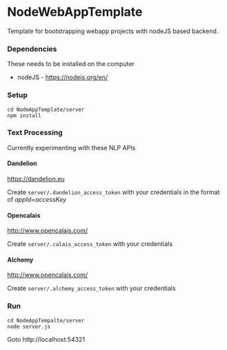# NodeWebAppTemplate
Template for bootstrapping webapp projects with nodeJS based backend.


### Dependencies
These needs to be installed on the computer
- nodeJS  - https://nodejs.org/en/


### Setup
```
cd NodeAppTemplate/server
npm install
```

### Text Processing
Currently experimenting with these NLP APIs
#### Dandelion
https://dandelion.eu

Create `server/.dandelion_access_token` with your credentials in the format of *appId*=*accessKey*

#### Opencalais
http://www.opencalais.com/

Create `server/.calais_access_token` with your credentials


#### Alchemy
http://www.opencalais.com/

Create `server/.alchemy_access_token` with your credentials



### Run
```
cd NodeAppTempalte/server
node server.js
```
Goto http://localhost:54321
